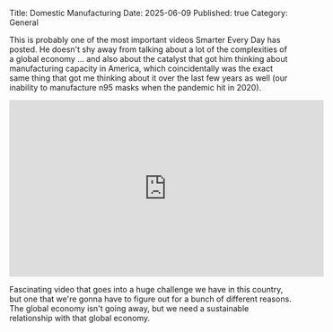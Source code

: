 Title: Domestic Manufacturing
Date: 2025-06-09
Published: true 
Category: General

This is probably one of the most important videos Smarter Every Day has posted. He doesn't shy away from talking about a lot of the complexities of a global economy ... and also about the catalyst that got him thinking about manufacturing capacity in America, which coincidentally was the exact same thing that got me thinking about it over the last few years as well (our inability to manufacture n95 masks when the pandemic hit in 2020).

<iframe width="560" height="315" src="https://www.youtube.com/embed/3ZTGwcHQfLY?si=5wjaaG0tuqiVOGIt" title="YouTube video player" frameborder="0" allow="accelerometer; autoplay; clipboard-write; encrypted-media; gyroscope; picture-in-picture; web-share" referrerpolicy="strict-origin-when-cross-origin" allowfullscreen></iframe>

Fascinating video that goes into a huge challenge we have in this country, but one that we're gonna have to figure out for a bunch of different reasons. The global economy isn't going away, but we need a sustainable relationship with that global economy.